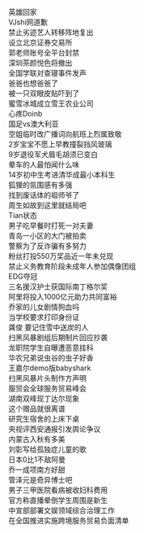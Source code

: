 英雄回家  
VJshi网道歉  
禁止劣迹艺人转移阵地复出  
设立北京证券交易所  
郭老师账号全平台封禁  
深圳茶颜悦色将撤出  
全国学联对查寝事件发声  
爸爸也想爸爸了  
被一只双眼皮贴吓到了  
蜜雪冰城成立雪王农业公司  
心疼Doinb  
国足vs澳大利亚  
空姐临时改广播词向航班上烈属致敬  
2岁宝宝不愿上早教撞裂挡风玻璃  
9岁退役军犬眉毛胡须已变白  
晕车的人最怕闻什么味  
14岁初中生考进清华成最小本科生  
狐狸的氛围感有多强  
找到废话体的祖师爷了  
周生如故到这里就结局吧  
Tian状态  
男子吃早餐时打死一对夫妻  
青岛一小区的大门被拍卖  
警察为了反诈骗有多努力  
粉丝打投550万奖品近一年未兑现  
禁止义务教育阶段未成年人参加偶像团组  
EDG夺冠  
三名援汉护士获国际南丁格尔奖  
阿里将投入1000亿元助力共同富裕  
乔家的儿女剧情狗血吗  
当学校要求打印身份证  
龚俊 要记住雪中送炭的人  
扫黑风暴剧组后期制片回应抄袭  
龙职院学生自曝遭恶意挂科  
华农兄弟说虫谷的虫子好香  
王嘉尔demo版babyshark  
扫黑风暴片头制作方声明  
服贸会全球服务贸易峰会  
湖南双峰现丁达尔现象  
这个赠品就很离谱  
研究生宿舍的上床下桌  
央视评西安通报引发舆论争议  
内蒙古入秋有多美  
刘彰写给孤独症儿童的歌  
日本0比1不敌阿曼  
乔一成项南方好甜  
管泽元是奇异博士吧  
男子三甲医院看病被收妇科费用  
官方称直播晕倒学生周围是新生  
中宣部部署文娱领域综合治理工作  
在全国推进实施跨境服务贸易负面清单  
